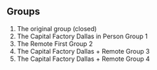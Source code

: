 ## Groups

1. The original group (closed)
1. The Capital Factory Dallas in Person Group 1
1. The Remote First Group 2
1. The Capital Factory Dallas + Remote Group 3
1. The Capital Factory Dallas + Remote Group 4